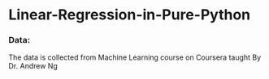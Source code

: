 # Linear-Regression-in-Pure-Python

### Data:

The data is collected from Machine Learning course on Coursera taught By Dr. Andrew Ng


